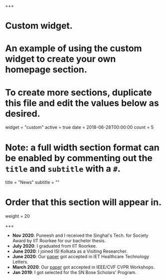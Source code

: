 +++
# Custom widget.
# An example of using the custom widget to create your own homepage section.
# To create more sections, duplicate this file and edit the values below as desired.
widget = "custom"
active = true
date = 2018-06-28T00:00:00
count = 5

# Note: a full width section format can be enabled by commenting out the `title` and `subtitle` with a `#`.
title = "News"
 subtitle = ""

# Order that this section will appear in.
weight = 20

+++

- **Nov 2020**:
  Puneesh and I received the Singhal's Tech. for Society Award by IIT Roorkee for our bachelor thesis.
- **July 2020**:
  I graduated from IIT Roorkee.
- **June 2020**:
  I joined ISI Kolkata as a Visiting Researcher.
- **June 2020**:
  Our [paper](https://digital-library.theiet.org/content/journals/10.1049/htl.2020.0016) got accepted in IET Healthcare Technology Letters.
- **March 2020**:
  Our [paper](https://openaccess.thecvf.com/content_CVPRW_2020/html/w31/Deora_Structure_Preserving_Compressive_Sensing_MRI_Reconstruction_Using_Generative_Adversarial_Networks_CVPRW_2020_paper.html) got accepted in IEEE/CVF CVPR Workshops.
- **Jan 2019**:
  I got selected for the SN Bose Scholars' Program. 